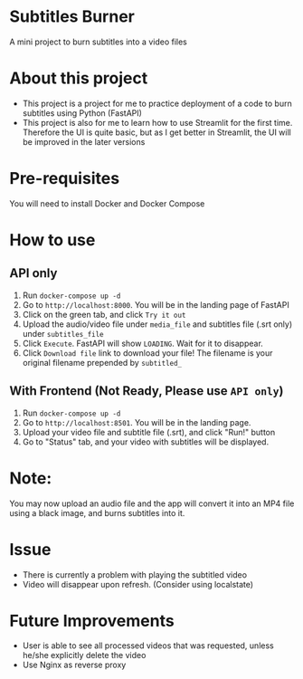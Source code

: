 # Subtitles Burner
A mini project to burn subtitles into a video files

# About this project
- This project is a project for me to practice deployment of a code to burn subtitles using Python (FastAPI)
- This project is also for me to learn how to use Streamlit for the first time. Therefore the UI is quite basic, but as I get better in Streamlit, the UI will be improved in the later versions

# Pre-requisites
You will need to install Docker and Docker Compose

# How to use

## API only
1. Run `docker-compose up -d`
2. Go to `http://localhost:8000`. You will be in the landing page of FastAPI
3. Click on the green tab, and click `Try it out`
4. Upload the audio/video file under `media_file` and subtitles file (.srt only) under `subtitles_file`
5. Click `Execute`. FastAPI will show `LOADING`. Wait for it to disappear.
6. Click `Download file` link to download your file! The filename is your original filename prepended by `subtitled_`

## With Frontend (Not Ready, Please use `API only`)
1. Run `docker-compose up -d`
2. Go to `http://localhost:8501`. You will be in the landing page.
3. Upload your video file and subtitle file (.srt), and click "Run!" button
4. Go to "Status" tab, and your video with subtitles will be displayed.

# Note: 
You may now upload an audio file and the app will convert it into an MP4 file using a black image, and burns subtitles into it.

# Issue
- There is currently a problem with playing the subtitled video
- Video will disappear upon refresh. (Consider using localstate)

# Future Improvements
- User is able to see all processed videos that was requested, unless he/she explicitly delete the video
- Use Nginx as reverse proxy
